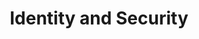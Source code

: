 ---
layout: sidenav-page
title: Identity and Security
permalink: /cloud-solutions/identity-and-security/
sidenav_ref: cloud-solutions
---